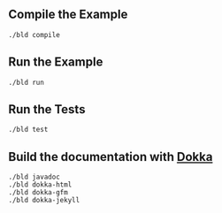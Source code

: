 
## Compile the Example

```console
./bld compile
```

## Run the Example

```console
./bld run
```

## Run the Tests

```console
./bld test
```

## Build the documentation with [Dokka](https://github.com/Kotlin/dokka)

```console
./bld javadoc
./bld dokka-html
./bld dokka-gfm
./bld dokka-jekyll
```
